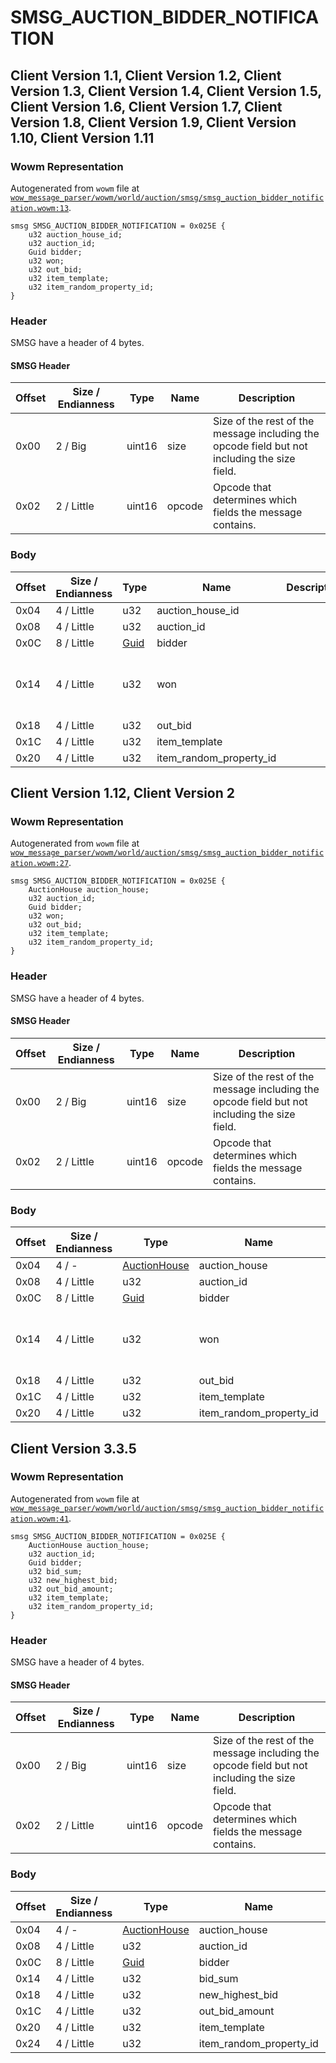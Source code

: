 # SMSG_AUCTION_BIDDER_NOTIFICATION

## Client Version 1.1, Client Version 1.2, Client Version 1.3, Client Version 1.4, Client Version 1.5, Client Version 1.6, Client Version 1.7, Client Version 1.8, Client Version 1.9, Client Version 1.10, Client Version 1.11

### Wowm Representation

Autogenerated from `wowm` file at [`wow_message_parser/wowm/world/auction/smsg/smsg_auction_bidder_notification.wowm:13`](https://github.com/gtker/wow_messages/tree/main/wow_message_parser/wowm/world/auction/smsg/smsg_auction_bidder_notification.wowm#L13).
```rust,ignore
smsg SMSG_AUCTION_BIDDER_NOTIFICATION = 0x025E {
    u32 auction_house_id;
    u32 auction_id;
    Guid bidder;
    u32 won;
    u32 out_bid;
    u32 item_template;
    u32 item_random_property_id;
}
```
### Header

SMSG have a header of 4 bytes.

#### SMSG Header

| Offset | Size / Endianness | Type   | Name   | Description |
| ------ | ----------------- | ------ | ------ | ----------- |
| 0x00   | 2 / Big           | uint16 | size   | Size of the rest of the message including the opcode field but not including the size field.|
| 0x02   | 2 / Little        | uint16 | opcode | Opcode that determines which fields the message contains.|

### Body

| Offset | Size / Endianness | Type | Name | Description | Comment |
| ------ | ----------------- | ---- | ---- | ----------- | ------- |
| 0x04 | 4 / Little | u32 | auction_house_id |  |  |
| 0x08 | 4 / Little | u32 | auction_id |  |  |
| 0x0C | 8 / Little | [Guid](../spec/packed-guid.md) | bidder |  |  |
| 0x14 | 4 / Little | u32 | won |  | vmangos/cmangos: if 0, client shows ERR_AUCTION_WON_S, else ERR_AUCTION_OUTBID_S |
| 0x18 | 4 / Little | u32 | out_bid |  |  |
| 0x1C | 4 / Little | u32 | item_template |  |  |
| 0x20 | 4 / Little | u32 | item_random_property_id |  |  |

## Client Version 1.12, Client Version 2

### Wowm Representation

Autogenerated from `wowm` file at [`wow_message_parser/wowm/world/auction/smsg/smsg_auction_bidder_notification.wowm:27`](https://github.com/gtker/wow_messages/tree/main/wow_message_parser/wowm/world/auction/smsg/smsg_auction_bidder_notification.wowm#L27).
```rust,ignore
smsg SMSG_AUCTION_BIDDER_NOTIFICATION = 0x025E {
    AuctionHouse auction_house;
    u32 auction_id;
    Guid bidder;
    u32 won;
    u32 out_bid;
    u32 item_template;
    u32 item_random_property_id;
}
```
### Header

SMSG have a header of 4 bytes.

#### SMSG Header

| Offset | Size / Endianness | Type   | Name   | Description |
| ------ | ----------------- | ------ | ------ | ----------- |
| 0x00   | 2 / Big           | uint16 | size   | Size of the rest of the message including the opcode field but not including the size field.|
| 0x02   | 2 / Little        | uint16 | opcode | Opcode that determines which fields the message contains.|

### Body

| Offset | Size / Endianness | Type | Name | Description | Comment |
| ------ | ----------------- | ---- | ---- | ----------- | ------- |
| 0x04 | 4 / - | [AuctionHouse](auctionhouse.md) | auction_house |  |  |
| 0x08 | 4 / Little | u32 | auction_id |  |  |
| 0x0C | 8 / Little | [Guid](../spec/packed-guid.md) | bidder |  |  |
| 0x14 | 4 / Little | u32 | won |  | vmangos/cmangos: if 0, client shows ERR_AUCTION_WON_S, else ERR_AUCTION_OUTBID_S |
| 0x18 | 4 / Little | u32 | out_bid |  |  |
| 0x1C | 4 / Little | u32 | item_template |  |  |
| 0x20 | 4 / Little | u32 | item_random_property_id |  |  |

## Client Version 3.3.5

### Wowm Representation

Autogenerated from `wowm` file at [`wow_message_parser/wowm/world/auction/smsg/smsg_auction_bidder_notification.wowm:41`](https://github.com/gtker/wow_messages/tree/main/wow_message_parser/wowm/world/auction/smsg/smsg_auction_bidder_notification.wowm#L41).
```rust,ignore
smsg SMSG_AUCTION_BIDDER_NOTIFICATION = 0x025E {
    AuctionHouse auction_house;
    u32 auction_id;
    Guid bidder;
    u32 bid_sum;
    u32 new_highest_bid;
    u32 out_bid_amount;
    u32 item_template;
    u32 item_random_property_id;
}
```
### Header

SMSG have a header of 4 bytes.

#### SMSG Header

| Offset | Size / Endianness | Type   | Name   | Description |
| ------ | ----------------- | ------ | ------ | ----------- |
| 0x00   | 2 / Big           | uint16 | size   | Size of the rest of the message including the opcode field but not including the size field.|
| 0x02   | 2 / Little        | uint16 | opcode | Opcode that determines which fields the message contains.|

### Body

| Offset | Size / Endianness | Type | Name | Description | Comment |
| ------ | ----------------- | ---- | ---- | ----------- | ------- |
| 0x04 | 4 / - | [AuctionHouse](auctionhouse.md) | auction_house |  |  |
| 0x08 | 4 / Little | u32 | auction_id |  |  |
| 0x0C | 8 / Little | [Guid](../spec/packed-guid.md) | bidder |  |  |
| 0x14 | 4 / Little | u32 | bid_sum |  |  |
| 0x18 | 4 / Little | u32 | new_highest_bid |  |  |
| 0x1C | 4 / Little | u32 | out_bid_amount |  |  |
| 0x20 | 4 / Little | u32 | item_template |  |  |
| 0x24 | 4 / Little | u32 | item_random_property_id |  |  |

